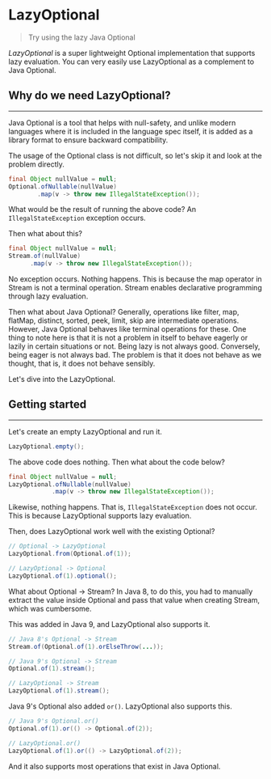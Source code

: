 # LazyOptional

> Try using the lazy Java Optional

_LazyOptional_ is a super lightweight Optional implementation that supports lazy evaluation. You can very easily use LazyOptional as a complement to Java Optional.

## Why do we need LazyOptional?

---

Java Optional is a tool that helps with null-safety, and unlike modern languages where it is included in the language spec itself, it is added as a library format to ensure backward compatibility.

The usage of the Optional class is not difficult, so let's skip it and look at the problem directly.

```java
final Object nullValue = null;
Optional.ofNullable(nullValue)
        .map(v -> throw new IllegalStateException());
```

What would be the result of running the above code? An `IllegalStateException` exception occurs.

Then what about this?

```java
final Object nullValue = null;
Stream.of(nullValue)
      .map(v -> throw new IllegalStateException());
```

No exception occurs. Nothing happens. This is because the map operator in Stream is not a terminal operation. Stream enables declarative programming through lazy evaluation.

Then what about Java Optional? Generally, operations like filter, map, flatMap, distinct, sorted, peek, limit, skip are intermediate operations. However, Java Optional behaves like terminal operations for these. One thing to note here is that it is not a problem in itself to behave eagerly or lazily in certain situations or not. Being lazy is not always good. Conversely, being eager is not always bad. The problem is that it does not behave as we thought, that is, it does not behave sensibly.

Let's dive into the LazyOptional.

## Getting started

---

Let's create an empty LazyOptional and run it.
```java
LazyOptional.empty();
```
The above code does nothing. Then what about the code below?
```java
final Object nullValue = null;
LazyOptional.ofNullable(nullValue)
            .map(v -> throw new IllegalStateException());
```
Likewise, nothing happens. That is, `IllegalStateException` does not occur.
This is because LazyOptional supports lazy evaluation.

Then, does LazyOptional work well with the existing Optional?

```java
// Optional -> LazyOptional
LazyOptional.from(Optional.of(1));

// LazyOptional -> Optional
LazyOptional.of(1).optional();
```

What about Optional -> Stream? In Java 8, to do this, you had to manually extract the value inside Optional and pass that value when creating Stream, which was cumbersome.

This was added in Java 9, and LazyOptional also supports it.
```java
// Java 8's Optional -> Stream
Stream.of(Optional.of(1).orElseThrow(...));

// Java 9's Optional -> Stream
Optional.of(1).stream();

// LazyOptional -> Stream
LazyOptional.of(1).stream();
```

Java 9's Optional also added `or()`. LazyOptional also supports this.
```java
// Java 9's Optional.or()
Optional.of(1).or(() -> Optional.of(2));

// LazyOptional.or()
LazyOptional.of(1).or(() -> LazyOptional.of(2));
```

And it also supports most operations that exist in Java Optional.